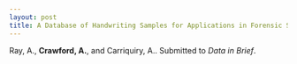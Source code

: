 ```yaml
---
layout: post
title: A Database of Handwriting Samples for Applications in Forensic Statistics
---
```


Ray, A., <strong>Crawford, A.</strong>, and Carriquiry, A.. Submitted to *Data in Brief*.


<object data="{{ site.baseurl }}/images/RayCrawfordCarriquiry_HandwritingDatabase.pdf" width="750px" height="750px">
    <embed src="{{ site.baseurl }}/images/RayCrawfordCarriquiry_HandwritingDatabase.pdf">
    </embed>
</object>

